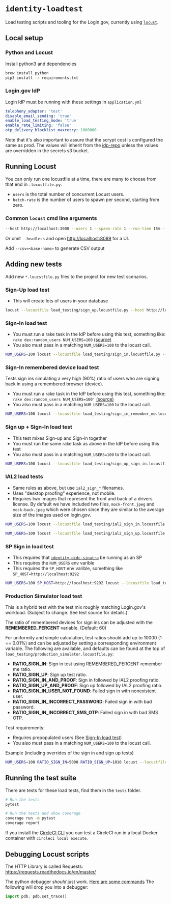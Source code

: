 # `identity-loadtest`

Load testing scripts and tooling for the Login.gov, currently using [`locust`](http://locust.io).

## Local setup

### Python and Locust

Install python3 and dependencies

```sh
brew install python
pip3 install -r requirements.txt
```

### Login.gov IdP

Login IdP must be running with these settings in `application.yml`

```yml
telephony_adapter: 'test'
disable_email_sending: 'true'
enable_load_testing_mode: 'true'
enable_rate_limiting: 'false'
otp_delivery_blocklist_maxretry: 1000000
```

Note that it's also important to assure that the scrypt cost is configured the same as prod. The values will
inherit from the [idp-repo](https://github.com/18F/identity-idp/blob/master/config/application.yml.default) unless the values are overridden in the secrets s3 bucket.

## Running Locust

You can only run one locustfile at a time, there are many to choose from that end in `.locustfile.py`.

- `users` is the total number of concurrent Locust users.
- `hatch-rate` is the number of users to spawn per second, starting from zero.

### Common `locust` cmd line arguments

```sh
--host http://localhost:3000 --users 1 --spawn-rate 1 --run-time 15m --headless
```

Or omit `--headless` and open <http://localhost:8089> for a UI.

Add `--csv=<base-name>` to generate CSV output

## Adding new tests

Add new `*.loucstfile.py` files to the project for new test scenarios.

### Sign-Up load test

- This will create lots of users in your database

```sh
locust --locustfile load_testing/sign_up.locustfile.py --host http://localhost:3000 --users 1 --spawn-rate 1 --run-time 15m --headless
```

### Sign-In load test

- You must run a rake task in the IdP before using this test, something like: `rake dev:random_users NUM_USERS=100` [(source)](https://github.com/18F/identity-idp/blob/master/lib/tasks/dev.rake)
- You also must pass in a matching `NUM_USERS=100` to the locust call.

```sh
NUM_USERS=100 locust --locustfile load_testing/sign_in.locustfile.py --host http://localhost:3000 --users 1 --spawn-rate 1 --run-time 15m --headless
```

### Sign-In remembered device load test

Tests sign ins simulating a very high (90%) ratio of users who are signing back
in using a remembered browser (device).

- You must run a rake task in the IdP before using this test, something like: `rake dev:random_users NUM_USERS=100'` [(source)](https://github.com/18F/identity-idp/blob/master/lib/tasks/dev.rake)
- You also must pass in a matching `NUM_USERS=100` to the locust call.

```sh
NUM_USERS=100 locust --locustfile load_testing/sign_in_remember_me.locustfile.py --host http://localhost:3000 --users 1 --spawn-rate 1 --run-time 15m --headless
```

### Sign up + Sign-In load test

- This test mixes Sign-up and Sign-in together
- You must run the same rake task as above in the IdP before using this test
- You also must pass in a matching `NUM_USERS=100` to the locust call.

```sh
NUM_USERS=100 locust --locustfile load_testing/sign_up_sign_in.locustfile.py --host http://localhost:3000 --users 1 --spawn-rate 1 --run-time 15m --headless
```

### IAL2 load tests

- Same rules as above, but use `ial2_sign_*` filenames.
- Uses "desktop proofing" experience, not mobile.
- Requires two images that represent the front and back of a drivers license. By default we have included two files, `mock-front.jpeg` and `mock-back.jpeg` which were chosen since they are similar to the average size of the images used on login.gov.

```sh
NUM_USERS=100 locust --locustfile load_testing/ial2_sign_in.locustfile.py --host http://localhost:3000 --users 1 --spawn-rate 1 --run-time 15m --headless
```

```sh
NUM_USERS=100 locust --locustfile load_testing/ial2_sign_up.locustfile.py --host http://localhost:3000 --users 1 --spawn-rate 1 --run-time 15m --headless
```

### SP Sign in load test

- This requires that [`identity-oidc-sinatra`](https://github.com/18F/identity-oidc-sinatra) be running as an SP
- This requires the `NUM_USERS` env varible
- This requires the `SP_HOST` env varible, something like `SP_HOST=http://localhost:9292`

```sh
NUM_USERS=100 SP_HOST=http://localhost:9292 locust --locustfile load_testing/sp_sign_in.locustfile.py --host http://localhost:3000 --users 1 --spawn-rate 1 --run-time 15m --headless
```


### Production Simulator load test

This is a hybrid test with the test mix roughly matching Login.gov's
workload.  (Subject to change.   See test source for details.)

The ratio of remembered devices for sign ins can be adjusted with
the __REMEMBERED_PERCENT__ variable.  (Default: 60)

For uniformity and simple calculation, test ratios should add up to
10000 (1 == 0.01%) and can be adjusted by setting a corresponding
environment variable.  The following are available, and defaults
can be found at the top of `load_testing/production_simulator.locustfile.py`:

* __RATIO_SIGN_IN__: Sign in test using REMEMBERED_PERCENT remember me
                      ratio.
* __RATIO_SIGN_UP__: Sign up test ratio.
* __RATIO_SIGN_IN_AND_PROOF__: Sign in followed by IAL2 proofing ratio.
* __RATIO_SIGN_UP_AND_PROOF__: Sign up followed by IAL2 proofing ratio.
* __RATIO_SIGN_IN_USER_NOT_FOUND__: Failed sign in with nonexistent user.
* __RATIO_SIGN_IN_INCORRECT_PASSWORD__: Failed sign in with bad password.
* __RATIO_SIGN_IN_INCORRECT_SMS_OTP__: Failed sign in with bad SMS OTP.
 
Test requirements:
- Requires prepopulated users (See [Sign-In load test](#sign-in-load-test))
- You also must pass in a matching `NUM_USERS=100` to the locust call.

Example (including overrides of the sign in and sign up tests)
```sh
NUM_USERS=100 RATIO_SIGN_IN=5000 RATIO_SIGN_UP=1010 locust --locustfile load_testing/production_simulator.locustfile.py --host http://localhost:3000 --users 1 --spawn-rate 1 --run-time 15m --headless
```

## Running the test suite

There are tests for these load tests, find them in the `tests` folder.

```sh
# Run the tests
pytest

# Run the tests and show coverage
coverage run -m pytest
coverage report
```

If you install the [CircleCI CLI](https://circleci.com/docs/2.0/local-cli) you can test a CircleCI run in a local Docker container with `circleci local execute`.

## Debugging Locust scripts

The HTTP Library is called Requests: <https://requests.readthedocs.io/en/master/>

The python debugger _should_ just work. [Here are some commands](https://docs.python.org/3/library/pdb.html#debugger-commands) The following will drop you into a debugger:

```py
import pdb; pdb.set_trace()
```

